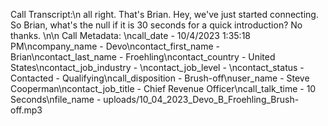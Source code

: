 Call Transcript:\n all right. That's Brian. Hey, we've just started connecting. So Brian, what's the null if it is 30 seconds for a quick introduction? No thanks. \n\n Call Metadata: \ncall_date - 10/4/2023 1:35:18 PM\ncompany_name - Devo\ncontact_first_name - Brian\ncontact_last_name - Froehling\ncontact_country - United States\ncontact_job_industry - \ncontact_job_level - \ncontact_status - Contacted - Qualifying\ncall_disposition - Brush-off\nuser_name - Steve Cooperman\ncontact_job_title - Chief Revenue Officer\ncall_talk_time - 10 Seconds\nfile_name - uploads/10_04_2023_Devo_B_Froehling_Brush-off.mp3
